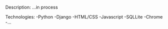 Description: 
...in process


Technologies: 
-Python
-Django 
-HTML/CSS
-Javascript
-SQLLite
-Chrome
-... 
